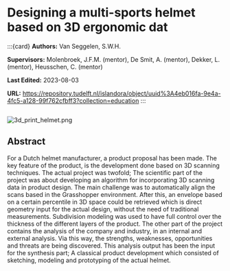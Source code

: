 # Designing a multi-sports helmet based on 3D ergonomic dat

:::{card}
**Authors:** Van Seggelen, S.W.H.

**Supervisors:** Molenbroek, J.F.M. (mentor), De Smit, A. (mentor), Dekker, L. (mentor), Heusschen, C. (mentor)

**Last Edited:** 2023-08-03

**URL:** https://repository.tudelft.nl/islandora/object/uuid%3A4eb016fa-9e4a-4fc5-a128-99f762cfbff3?collection=education
:::

```{tags} 3d-scans, personalized
```

![3d_print_helmet.png](3d_print_helmet.png)

## **Abstract**

For a Dutch helmet manufacturer, a product proposal has been made. The key feature of the product, is the development done based on 3D scanning techniques. The actual project was twofold; The scientific part of the project was about developing an algorithm for incorporating 3D scanning data in product design. The main challenge was to automatically align the scans based in the Grasshopper environment. After this, an envelope based on a certain percentile in 3D space could be retrieved which is direct geometry input for the actual design, without the need of traditional measurements. Subdivision modeling was used to have full control over the thickness of the different layers of the product. The other part of the project contains the analysis of the company and industry, in an internal and external analysis. Via this way, the strengths, weaknesses, opportunities and threats are being discovered. This analysis output has been the input for the synthesis part; A classical product development which consisted of sketching, modeling and prototyping of the actual helmet.